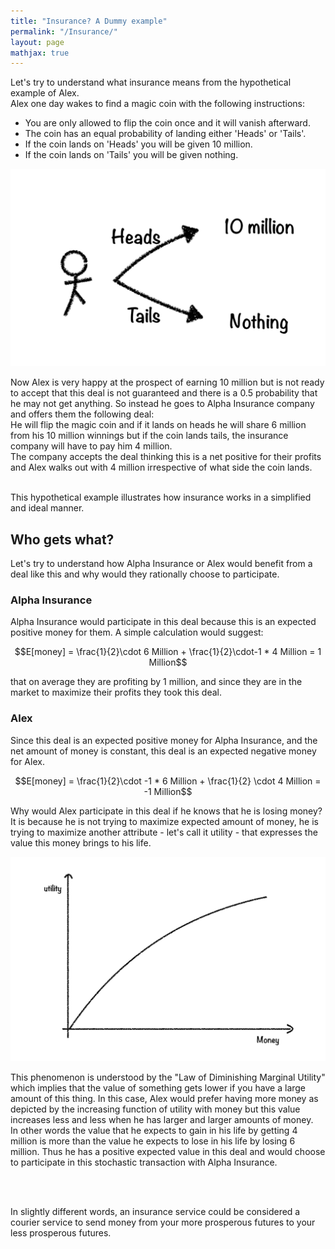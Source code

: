 ```yaml
---
title: "Insurance? A Dummy example"
permalink: "/Insurance/"
layout: page
mathjax: true
---
```


Let's try to understand what insurance means from the hypothetical example of Alex.<br />
Alex one day wakes to find a magic coin with the following instructions:

* You are only allowed to flip the coin once and it will vanish afterward.
* The coin has an equal probability of landing either 'Heads' or 'Tails'.
* If the coin lands on 'Heads' you will be given 10 million. 
* If the coin lands on 'Tails' you will be given nothing.







  

![Rules](/assets/story.png "Rules")


Now Alex is very happy at the prospect of earning 10 million but is not ready to accept that this deal is not guaranteed and there is a 0.5 probability that he may not get anything. So instead he goes to Alpha Insurance company and offers them the following deal:
<br />
He will flip the magic coin and if it lands on heads he will share 6 million from his 10 million winnings but if the coin lands tails, the insurance company will have to pay him 4 million.
<br />
The company accepts the deal thinking this is a net positive for their profits and Alex walks out with 4 million irrespective of what side the coin lands.
<br /><br />

This hypothetical example illustrates how insurance works in a simplified and ideal manner.

## Who gets what?

Let's try to understand how Alpha Insurance or Alex would benefit from a deal like this and why would they rationally choose to participate.


### Alpha Insurance
Alpha Insurance would participate in this deal because this is an expected positive money for them.
A simple calculation would suggest:

$$E[money] = \frac{1}{2}\cdot 6 Million + \frac{1}{2}\cdot-1 * 4 Million = 1 Million$$


that on average they are profiting by 1 million, and since they are in the market to maximize their profits they took this deal.


### Alex
Since this deal is an expected positive money for Alpha Insurance, and the net amount of money is constant, this deal is an expected negative money for Alex.

$$E[money] = \frac{1}{2}\cdot -1 * 6 Million + \frac{1}{2} \cdot 4 Million = -1 Million$$


Why would Alex participate in this deal if he knows that he is losing money? It is because he is not trying to maximize expected amount of money, he is trying to maximize another attribute - let's call it utility - that expresses the value this money brings to his life. 

<img src="/assets/Law_of_Dim_Mar_U.png" alt="Law of Diminishing Marginal Utility" width="700"/>

This phenomenon is understood by the "Law of Diminishing Marginal Utility" which implies that the value of something gets lower if you have a large amount of this thing. In this case, Alex would prefer having more money as depicted by the increasing function of utility with money but this value increases less and less when he has larger and larger amounts of money.<br /> In other words the value that he expects to gain in his life by getting 4 million is more than the value he expects to lose in his life by losing 6 million. Thus he has a positive expected value in this deal and would choose to participate in this stochastic transaction with Alpha Insurance.



<br />
<br />

In slightly different words, an insurance service could be considered a courier service to send money from your more prosperous futures to your less prosperous futures.
